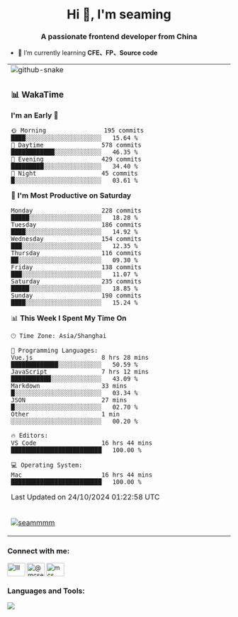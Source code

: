 <h1 align="center">Hi 👋, I'm seaming</h1>
<h3 align="center">A passionate frontend developer from China</h3>

- 🌱 I’m currently learning **CFE、FP、Source code**

<div align="center">

<table>

<tr><td>
  <img alt="github-snake" src="profile-snake-contrib/github-user-contribution.svg"/>
</td></tr>

<tr><td>

### 📊 WakaTime

<!--START_SECTION:waka-->
**I'm an Early 🐤** 

```text
🌞 Morning                195 commits         ████░░░░░░░░░░░░░░░░░░░░░   15.64 % 
🌆 Daytime                578 commits         ████████████░░░░░░░░░░░░░   46.35 % 
🌃 Evening                429 commits         █████████░░░░░░░░░░░░░░░░   34.40 % 
🌙 Night                  45 commits          █░░░░░░░░░░░░░░░░░░░░░░░░   03.61 % 
```
📅 **I'm Most Productive on Saturday** 

```text
Monday                   228 commits         █████░░░░░░░░░░░░░░░░░░░░   18.28 % 
Tuesday                  186 commits         ████░░░░░░░░░░░░░░░░░░░░░   14.92 % 
Wednesday                154 commits         ███░░░░░░░░░░░░░░░░░░░░░░   12.35 % 
Thursday                 116 commits         ██░░░░░░░░░░░░░░░░░░░░░░░   09.30 % 
Friday                   138 commits         ███░░░░░░░░░░░░░░░░░░░░░░   11.07 % 
Saturday                 235 commits         █████░░░░░░░░░░░░░░░░░░░░   18.85 % 
Sunday                   190 commits         ████░░░░░░░░░░░░░░░░░░░░░   15.24 % 
```


📊 **This Week I Spent My Time On** 

```text
🕑︎ Time Zone: Asia/Shanghai

💬 Programming Languages: 
Vue.js                   8 hrs 28 mins       █████████████░░░░░░░░░░░░   50.59 % 
JavaScript               7 hrs 12 mins       ███████████░░░░░░░░░░░░░░   43.09 % 
Markdown                 33 mins             █░░░░░░░░░░░░░░░░░░░░░░░░   03.34 % 
JSON                     27 mins             █░░░░░░░░░░░░░░░░░░░░░░░░   02.70 % 
Other                    1 min               ░░░░░░░░░░░░░░░░░░░░░░░░░   00.20 % 

🔥 Editors: 
VS Code                  16 hrs 44 mins      █████████████████████████   100.00 % 

💻 Operating System: 
Mac                      16 hrs 44 mins      █████████████████████████   100.00 % 
```


 Last Updated on 24/10/2024 01:22:58 UTC
<!--END_SECTION:waka-->

</td></tr>

<tr><td>
  <p align="left"> <a href="https://github.com/ryo-ma/github-profile-trophy"><img src="https://github-profile-trophy.vercel.app/?username=seammmm" alt="seammmm" /></a> </p>
</td></tr>
</table>

<h3 align="left">Connect with me:</h3>
<p align="left">
<a href="https://dev.to/lll" target="blank"><img align="center" src="https://raw.githubusercontent.com/rahuldkjain/github-profile-readme-generator/master/src/images/icons/Social/devto.svg" alt="lll" height="30" width="40" /></a>
<a href="https://medium.com/@mcseaming" target="blank"><img align="center" src="https://raw.githubusercontent.com/rahuldkjain/github-profile-readme-generator/master/src/images/icons/Social/medium.svg" alt="@mcseaming" height="30" width="40" /></a>
<a href="https://www.leetcode.com/mcs" target="blank"><img align="center" src="https://raw.githubusercontent.com/rahuldkjain/github-profile-readme-generator/master/src/images/icons/Social/leet-code.svg" alt="mcs" height="30" width="40" /></a>
</p>

<h3 align="left">Languages and Tools:</h3>
<img align="left" src="https://skillicons.dev/icons?i=sass,ts,jest,express,nuxt,firebase,gatsby,js,vue,react,redux,docker,discord,mongodb,stackoverflow,idea,git,vscode,github,gitlab,figma,vite,svg,next,gulp,webpack,bootstrap,jquery,swift,prisma" />
